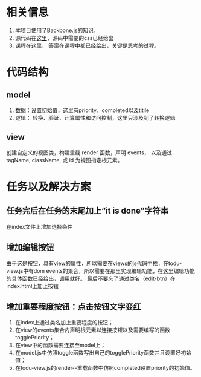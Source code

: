 # 相关信息
1. 本项目使用了Backbone.js的知识。
2. 源代码在[这里](https://github.com/udacity/ud989-todo-app)，源码中需要的css已经给出
3. 课程在[这里](https://classroom.udacity.com/nanodegrees/nd001/parts/00113454014/modules/271165859175461/lessons/3525509902/concepts/35747685650923#)， 答案在课程中都已经给出，关键是思考的过程。

# 代码结构
## model
1. 数据：设置初始值，这里有priority，completed以及titile
2. 逻辑： 转换、验证、计算属性和访问控制，这里只涉及到了转换逻辑

## view
创建自定义的视图类，构建重载 render 函数，声明 events， 以及通过 tagName, className, 或 id 为视图指定根元素。

# 任务以及解决方案
## 任务完后在任务的末尾加上“it is done”字符串
在index文件上增加选择条件
## 增加编辑按钮
由于这是按钮，具有view的属性，所以需要在views的js代码中找，在todu-view.js中有dom events的集合，所以需要在那里实现编辑功能，在这里编辑功能的具体函数已经给出，调用就好。
最后不要忘了通过类名（edit-btn）在index.html上加上按钮
## 增加重要程度按钮：点击按钮文字变红
1. 在index上通过类名加上重要程度的按钮；
2. 在view的events集合内声明根元素以连接按钮以及需要编写的函数togglePriority；
3. 在view中的函数需要连接至model上；
4. 在model.js中仿照toggle函数写出自己的togglePriority函数并且设置好初始值；
5. 在todu-view.js的render--重载函数中仿照completed设置priority的初始值。
